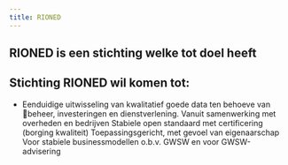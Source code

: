 ```yaml
---
title: RIONED
---
```


## RIONED is een stichting welke tot doel heeft
## Stichting RIONED wil komen tot:
- Eenduidige uitwisseling van kwalitatief goede data ten behoeve van beheer, investeringen en dienstverlening.
Vanuit samenwerking met overheden en bedrijven
Stabiele open standaard met certificering (borging kwaliteit)
Toepassingsgericht, met gevoel van eigenaarschap
Voor stabiele businessmodellen o.b.v. GWSW en voor GWSW-advisering
##
##

